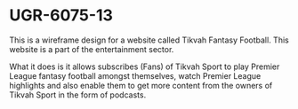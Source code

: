 # UGR-6075-13

This is a wireframe design for a website called Tikvah Fantasy Football. This website is a part of the entertainment sector. 

What it does is it allows subscribes (Fans) of Tikvah Sport to play Premier League fantasy football amongst themselves, watch Premier League highlights and also enable them to get more content from the owners of Tikvah Sport in the form of podcasts.
